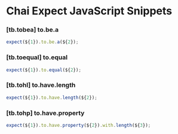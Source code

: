 # Chai Expect JavaScript Snippets

### [tb.tobea] to.be.a

```javascript
expect(${1}).to.be.a(${2});
```

### [tb.toequal] to.equal

```javascript
expect(${1}).to.equal(${2});
```

### [tb.tohl] to.have.length

```javascript
expect(${1}).to.have.length(${2});
```

### [tb.tohp] to.have.property

```javascript
expect(${1}).to.have.property(${2}).with.length(${3});
```
